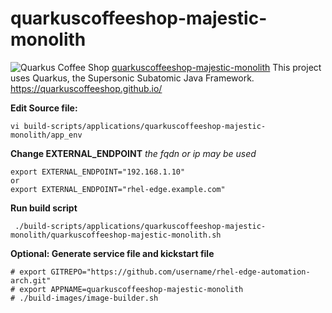 # quarkuscoffeeshop-majestic-monolith
![Quarkus Coffee Shop](https://raw.githubusercontent.com/quarkuscoffeeshop/quarkuscoffeeshop-ansible/master/images/webpage-example.png)
[quarkuscoffeeshop-majestic-monolith](https://github.com/jeremyrdavis/quarkuscoffeeshop-majestic-monolith)  This project uses Quarkus, the Supersonic Subatomic Java Framework. https://quarkuscoffeeshop.github.io/


**Edit Source file:**
```
vi build-scripts/applications/quarkuscoffeeshop-majestic-monolith/app_env
```

**Change EXTERNAL_ENDPOINT**
*the fqdn or ip may be used*
```
export EXTERNAL_ENDPOINT="192.168.1.10"
or 
export EXTERNAL_ENDPOINT="rhel-edge.example.com"
```

**Run build script**
```
 ./build-scripts/applications/quarkuscoffeeshop-majestic-monolith/quarkuscoffeeshop-majestic-monolith.sh 
```

**Optional: Generate service file and kickstart file**
```
# export GITREPO="https://github.com/username/rhel-edge-automation-arch.git"
# export APPNAME=quarkuscoffeeshop-majestic-monolith 
# ./build-images/image-builder.sh 
```

